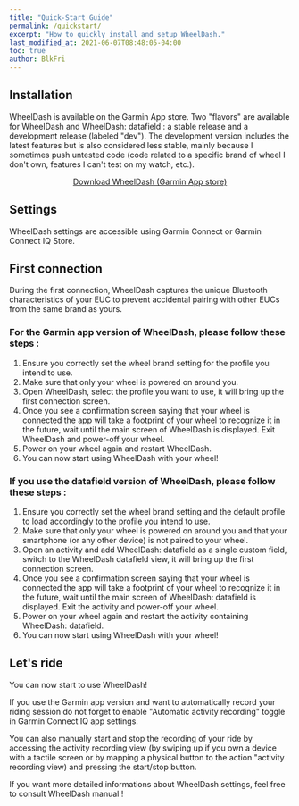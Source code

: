 ```yaml
---
title: "Quick-Start Guide"
permalink: /quickstart/
excerpt: "How to quickly install and setup WheelDash."
last_modified_at: 2021-06-07T08:48:05-04:00
toc: true
author: BlkFri
---
```


## Installation

WheelDash is available on the Garmin App store. Two "flavors" are available for WheelDash and WheelDash: datafield : a stable release and a development release (labeled "dev"). The development version includes the latest features but is also considered less stable, mainly because I sometimes push untested code (code related to a specific brand of wheel I don't own, features I can't test on my watch, etc.).

<center>
<a href="https://apps.garmin.com/fr-FR/developer/2f1a5cdb-e881-4674-b4e1-9e53fe61596b/apps" class="btn btn--success">Download WheelDash (Garmin App store)</a>
</center>

## Settings

WheelDash settings are accessible using Garmin Connect or Garmin Connect IQ Store.

## First connection

During the first connection, WheelDash captures the unique Bluetooth characteristics of your EUC to prevent accidental pairing with other EUCs from the same brand as yours.

### For the Garmin app version of WheelDash, please follow these steps :

1. Ensure you correctly set the wheel brand setting for the profile you intend to use.
2. Make sure that only your wheel is powered on around you.
3. Open WheelDash, select the profile you want to use, it will bring up the first connection screen.
4. Once you see a confirmation screen saying that your wheel is connected the app will take a footprint of your wheel to recognize it in the future, wait until the main screen of WheelDash is displayed. Exit WheelDash and power-off your wheel.
5. Power on your wheel again and restart WheelDash.
6. You can now start using WheelDash with your wheel!

### If you use the datafield version of WheelDash, please follow these steps :

1. Ensure you correctly set the wheel brand setting and the default profile to load accordingly to the profile you intend to use.
2. Make sure that only your wheel is powered on around you and that your smartphone (or any other device) is not paired to your wheel.
3. Open an activity and add WheelDash: datafield as a single custom field, switch to the WheelDash datafield view, it will bring up the first connection screen.
4. Once you see a confirmation screen saying that your wheel is connected the app will take a footprint of your wheel to recognize it in the future, wait until the main screen of WheelDash: datafield is displayed. Exit the activity and power-off your wheel.
5. Power on your wheel again and restart the activity containing WheelDash: datafield.
6. You can now start using WheelDash with your wheel!

## Let's ride

You can now start to use WheelDash!

If you use the Garmin app version and want to automatically record your riding session do not forget to enable "Automatic activity recording" toggle in Garmin Connect IQ app settings.

You can also manually start and stop the recording of your ride by accessing the activity recording view (by swiping up if you own a device with a tactile screen or by mapping a physical button to the action "activity recording view) and pressing the start/stop button.

If you want more detailed informations about WheelDash settings, feel free to consult WheelDash manual !
